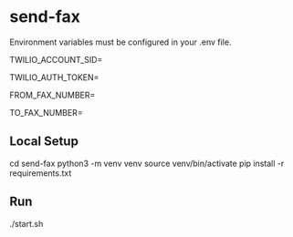 # send-fax

Environment variables must be configured in your .env file.

TWILIO_ACCOUNT_SID=

TWILIO_AUTH_TOKEN=

FROM_FAX_NUMBER=

TO_FAX_NUMBER=

## Local Setup

cd send-fax
python3 -m venv venv
source venv/bin/activate
pip install -r requirements.txt

## Run 

./start.sh